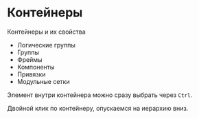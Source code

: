 # Контейнеры
Контейнеры и их свойства
* Логические группы
* Группы
* Фреймы
* Компоненты
* Привязки
* Модульные сетки

Элемент внутри контейнера можно сразу выбрать через `Ctrl`.

Двойной клик по контейнеру, опускаемся на иерархию вниз.